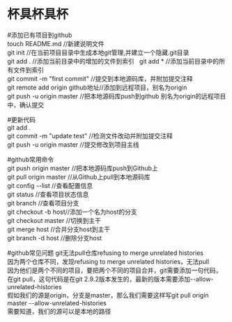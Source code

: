 # 杯具杯具杯

#添加已有项目到github  
touch README.md //新建说明文件  
git init //在当前项目目录中生成本地git管理,并建立一个隐藏.git目录  
git add . //添加当前目录中的增加的文件到索引  
git add * //添加当前目录中的所有文件到索引  
git commit -m "first commit" //提交到本地源码库，并附加提交注释  
git remote add origin github地址//添加到远程项目，别名为origin  
git push -u origin master //把本地源码库push到github 别名为origin的远程项目中，确认提交  



#更新代码  
git add .  
git commit -m "update test" //检测文件改动并附加提交注释  
git push -u origin master //提交修改到项目主线  



#github常用命令  
git push origin master //把本地源码库push到Github上  
git pull origin master //从Github上pull到本地源码库  
git config --list //查看配置信息  
git status //查看项目状态信息  
git branch //查看项目分支  
git checkout -b host//添加一个名为host的分支  
git checkout master //切换到主干  
git merge host //合并分支host到主干  
git branch -d host //删除分支host


#github常见问题
git无法pull仓库refusing to merge unrelated histories  
因为两个仓库不同，发现refusing to merge unrelated histories，无法pull  
因为他们是两个不同的项目，要把两个不同的项目合并，git需要添加一句代码，在git pull，这句代码是在git 2.9.2版本发生的，最新的版本需要添加--allow-unrelated-histories  
假如我们的源是origin，分支是master，那么我们需要这样写git pull origin master --allow-unrelated-histories  
需要知道，我们的源可以是本地的路径    



